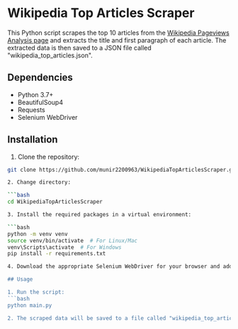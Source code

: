 # Wikipedia Top Articles Scraper

This Python script scrapes the top 10 articles from the [Wikipedia Pageviews Analysis page](https://pageviews.wmcloud.org/topviews/?project=en.wikipedia.org&platform=all-access&date=last-month&excludes=) and extracts the title and first paragraph of each article. The extracted data is then saved to a JSON file called "wikipedia_top_articles.json".

## Dependencies

- Python 3.7+
- BeautifulSoup4
- Requests
- Selenium WebDriver

## Installation

1. Clone the repository:

```bash
git clone https://github.com/munir2200963/WikipediaTopArticlesScraper.git

2. Change directory:

```bash
cd WikipediaTopArticlesScraper

3. Install the required packages in a virtual environment:

```bash
python -m venv venv
source venv/bin/activate  # For Linux/Mac
venv\Scripts\activate  # For Windows
pip install -r requirements.txt

4. Download the appropriate Selenium WebDriver for your browser and add its location to your system's PATH variable.

## Usage

1. Run the script:
```bash
python main.py

2. The scraped data will be saved to a file called "wikipedia_top_articles.json".
